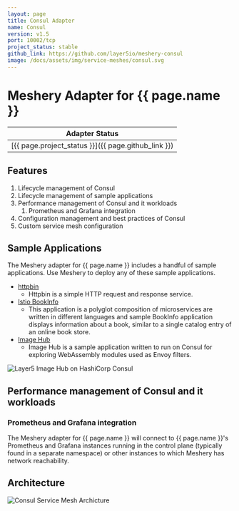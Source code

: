 ```yaml
---
layout: page
title: Consul Adapter
name: Consul
version: v1.5
port: 10002/tcp
project_status: stable
github_link: https://github.com/layer5io/meshery-consul
image: /docs/assets/img/service-meshes/consul.svg
---
```

# Meshery Adapter for {{ page.name }}

| Adapter Status |
| :------------: |
| [{{ page.project_status }}]({{ page.github_link }})|

## Features

1. Lifecycle management of Consul
1. Lifecycle management of sample applications
1. Performance management of Consul and it workloads
    1. Prometheus and Grafana integration
1. Configuration management and best practices of Consul
1. Custom service mesh configuration

## Sample Applications

The Meshery adapter for {{ page.name }} includes a handful of sample applications. Use Meshery to deploy any of these sample applications.

- [httpbin](https://httpbin.org)
    - Httpbin is a simple HTTP request and response service.
- [Istio BookInfo](https://github.com/layer5io/istio-service-mesh-workshop/blob/master/lab-2/README.md#what-is-the-bookinfo-application)
    - This application is a polyglot composition of microservices are written in different languages and sample BookInfo application displays information about a book, similar to a single catalog entry of an online book store.
- [Image Hub](https://github.com/layer5io/image-hub)
    - Image Hub is a sample application written to run on Consul for exploring WebAssembly modules used as Envoy filters.
    
![Layer5 Image Hub on HashiCorp Consul](/docs/service-meshes/adapters/consul/layer5-image-hub-on-hashicorp-consul.png)


## Performance management of Consul and it workloads

### Prometheus and Grafana integration

The Meshery adapter for {{ page.name }} will connect to {{ page.name }}'s Prometheus and Grafana instances running in the control plane (typically found in a separate namespace) or other instances to which Meshery has network reachability.

## Architecture

![Consul Service Mesh Archicture](/docs/service-meshes/adapters/consul/service-mesh-architecture-consul.png)